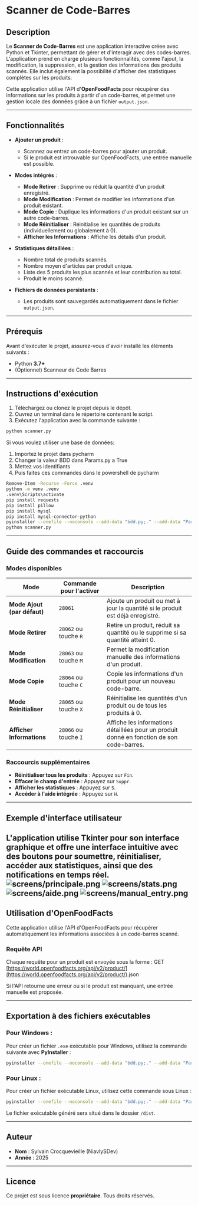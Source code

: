 # Scanner de Code-Barres

## Description

Le **Scanner de Code-Barres** est une application interactive créee avec Python et Tkinter, permettant de gérer et d'interagir avec des codes-barres. L'application prend en charge plusieurs fonctionnalités, comme l'ajout, la modification, la suppression, et la gestion des informations des produits scannés. Elle inclut également la possibilité d'afficher des statistiques complètes sur les produits.

Cette application utilise l'API d'**OpenFoodFacts** pour récupérer des informations sur les produits à partir d'un code-barres, et permet une gestion locale des données grâce à un fichier `output.json`.

---

## Fonctionnalités

- **Ajouter un produit** :
  - Scannez ou entrez un code-barres pour ajouter un produit.
  - Si le produit est introuvable sur OpenFoodFacts, une entrée manuelle est possible.

- **Modes intégrés** :
  - **Mode Retirer** : Supprime ou réduit la quantité d'un produit enregistré.
  - **Mode Modification** : Permet de modifier les informations d'un produit existant.
  - **Mode Copie** : Duplique les informations d'un produit existant sur un autre code-barres.
  - **Mode Réinitialiser** : Réinitialise les quantités de produits (individuellement ou globalement à 0).
  - **Afficher les Informations** : Affiche les détails d'un produit.

- **Statistiques détaillées** :
  - Nombre total de produits scannés.
  - Nombre moyen d'articles par produit unique.
  - Liste des 5 produits les plus scannés et leur contribution au total.
  - Produit le moins scanné.

- **Fichiers de données persistants** :
  - Les produits sont sauvegardés automatiquement dans le fichier `output.json`.

---

## Prérequis

Avant d'exécuter le projet, assurez-vous d'avoir installé les éléments suivants :

- Python **3.7+**
- (Optionnel) Scanneur de Code Barres
---

## Instructions d'exécution

1. Téléchargez ou clonez le projet depuis le dépôt.
2. Ouvrez un terminal dans le répertoire contenant le script.
3. Exécutez l'application avec la commande suivante :

```bash
python scanner.py
```

Si vous voulez utiliser une base de données:
1. Importez le projet dans pycharm
2. Changer la valeur BDD dans Params.py a True
3. Mettez vos identifiants
4. Puis faites ces commandes dans le powershell de pycharm

```bash
Remove-Item -Recurse -Force .venv
python -m venv .venv
.venv\Scripts\activate
pip install requests
pip install pillow
pip install mysql
pip install mysql-connector-python
pyinstaller --onefile --noconsole --add-data "bdd.py;." --add-data "Params.py;." scanner.py
python scanner.py
```
---

## Guide des commandes et raccourcis

### Modes disponibles

| Mode                     | Commande pour l'activer   | Description                                                                                     |
|--------------------------|---------------------------|-------------------------------------------------------------------------------------------------|
| **Mode Ajout (par défaut)** | `28061`                   | Ajoute un produit ou met à jour la quantité si le produit est déjà enregistré.                 |
| **Mode Retirer**           | `28062` ou touche `R`      | Retire un produit, réduit sa quantité ou le supprime si sa quantité atteint 0.                 |
| **Mode Modification**      | `28063` ou touche `M`      | Permet la modification manuelle des informations d'un produit.                                 |
| **Mode Copie**             | `28064` ou touche `C`      | Copie les informations d'un produit pour un nouveau code-barre.                                |
| **Mode Réinitialiser**     | `28065` ou touche `X`      | Réinitialise les quantités d'un produit ou de tous les produits à 0.                           |
| **Afficher Informations**  | `28066` ou touche `I`      | Affiche les informations détaillées pour un produit donné en fonction de son code-barres.      |

### Raccourcis supplémentaires
- **Réinitialiser tous les produits** : Appuyez sur `Fin`.
- **Effacer le champ d'entrée** : Appuyez sur `Suppr`.
- **Afficher les statistiques** : Appuyez sur `S`.
- **Accéder à l'aide intégrée** : Appuyez sur `H`.

---

## Exemple d'interface utilisateur

L'application utilise **Tkinter** pour son interface graphique et offre une interface intuitive avec des boutons pour soumettre, réinitialiser, accéder aux statistiques, ainsi que des notifications en temps réel.
![screens/principale.png](screens/principale.png)
![screens/stats.png](screens/stats.png)
![screens/aide.png](screens/aide.png)
![screens/manual_entry.png](screens/manual_entry.png)
---

## Utilisation d'OpenFoodFacts

Cette application utilise l'API d'OpenFoodFacts pour récupérer automatiquement les informations associées à un code-barres scanné.

### Requête API
Chaque requête pour un produit est envoyée sous la forme :
GET [https://world.openfoodfacts.org/api/v2/product/](https://world.openfoodfacts.org/api/v2/product/)<code-barres>.json

Si l'API retourne une erreur ou si le produit est manquant, une entrée manuelle est proposée.

---

## Exportation à des fichiers exécutables

### Pour Windows :
Pour créer un fichier `.exe` exécutable pour Windows, utilisez la commande suivante avec **PyInstaller** :

```bash
pyinstaller --onefile --noconsole --add-data "bdd.py;." --add-data "Params.py;." scanner.py
```

### Pour Linux :
Pour créer un fichier exécutable Linux, utilisez cette commande sous Linux :

```bash
pyinstaller --onefile --noconsole --add-data "bdd.py;." --add-data "Params.py;." scanner.py
```

Le fichier exécutable généré sera situé dans le dossier `/dist`.

---

## Auteur

- **Nom** : Sylvain Crocquevieille (NiavlySDev)
- **Année** : 2025

---

## Licence

Ce projet est sous licence **propriétaire**. Tous droits réservés.